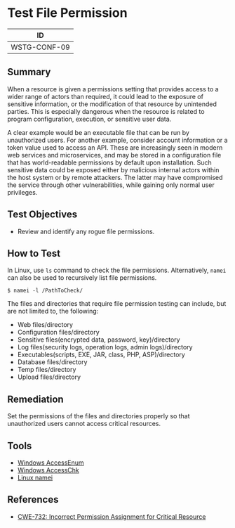 # Test File Permission

|ID          |
|------------|
|WSTG-CONF-09|

## Summary

When a resource is given a permissions setting that provides access to a wider range of actors than required, it could lead to the exposure of sensitive information, or the modification of that resource by unintended parties. This is especially dangerous when the resource is related to program configuration, execution, or sensitive user data.

A clear example would be an executable file that can be run by unauthorized users. For another example, consider account information or a token value used to access an API. These are increasingly seen in modern web services and microservices, and may be stored in a configuration file that has world-readable permissions by default upon installation. Such sensitive data could be exposed either by malicious internal actors within the host system or by remote attackers. The latter may have compromised the service through other vulnerabilities, while gaining only normal user privileges.

## Test Objectives

- Review and identify any rogue file permissions.

## How to Test

In Linux, use `ls` command to check the file permissions. Alternatively, `namei` can also be used to recursively list file permissions.

`$ namei -l /PathToCheck/`

The files and directories that require file permission testing can include, but are not limited to, the following:

- Web files/directory
- Configuration files/directory
- Sensitive files(encrypted data, password, key)/directory
- Log files(security logs, operation logs, admin logs)/directory
- Executables(scripts, EXE, JAR, class, PHP, ASP)/directory
- Database files/directory
- Temp files/directory
- Upload files/directory

## Remediation

Set the permissions of the files and directories properly so that unauthorized users cannot access critical resources.

## Tools

- [Windows AccessEnum](https://technet.microsoft.com/en-us/sysinternals/accessenum)
- [Windows AccessChk](https://technet.microsoft.com/en-us/sysinternals/accesschk)
- [Linux namei](https://linux.die.net/man/1/namei)

## References

- [CWE-732: Incorrect Permission Assignment for Critical Resource](https://cwe.mitre.org/data/definitions/732.html)
